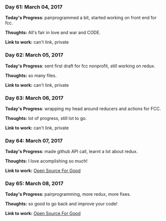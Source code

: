 ### Day 61: March 04, 2017

**Today's Progress**: pairprogrammed a bit, started working on front end for fcc.

**Thoughts:** All's fair in love and war and CODE.

**Link to work:** can't link, private

### Day 62: March 05, 2017

**Today's Progress**: sent first draft for fcc nonprofit, still working on redux.

**Thoughts:** so many files.

**Link to work:** can't link, private

### Day 63: March 06, 2017

**Today's Progress**: wrapping my head around reducers and actions for FCC.

**Thoughts:** lot of progress, still lot to go.

**Link to work:** can't link, private

### Day 64: March 07, 2017

**Today's Progress**: made github API call, learnt a lot about redux.

**Thoughts:** I love acomplishing so much!

**Link to work:** [Open Source For Good](https://github.com/freeCodeCamp/open-source-for-good-directory)

### Day 65: March 08, 2017

**Today's Progress**: pairprogramming, more redux, more fixes.

**Thoughts:** so good to go back and improve your code!

**Link to work:** [Open Source For Good](https://github.com/freeCodeCamp/open-source-for-good-directory)
